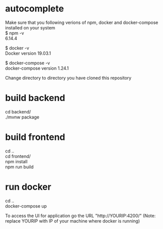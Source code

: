 # autocomplete
Make sure that you following verions of npm, docker and docker-compose installed on your system <br />
$ npm -v <br />
6.14.4 <br />

$ docker -v <br />
Docker version 19.03.1 <br />

$ docker-compose -v <br />
docker-compose version 1.24.1 <br />


Change directory to directory you have cloned this repository

# build backend
cd backend/ <br />
./mvnw package <br />

# build frontend
cd .. <br />
cd frontend/ <br />
npm install <br />
npm run build <br />

# run docker
cd ..<br />
docker-compose up <br />


To access the UI for application go the URL "http://YOURIP:4200/" (Note: replace YOURIP with IP of your machine where docker is running)
